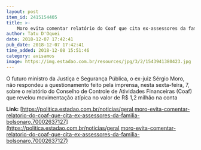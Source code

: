 ```yaml
---
layout: post
item_id: 2415154405
title: >-
    Moro evita comentar relatório do Coaf que cita ex-assessores da família Bolsonaro
author: Tatu D'Oquei
date: 2018-12-07 17:42:41
pub_date: 2018-12-07 17:42:41
time_added: 2018-12-08 15:51:46
category: avisamos
image: https://img.estadao.com.br/resources/jpg/3/2/1543941380423.jpg
---
```


O futuro ministro da Justiça e Segurança Pública, o ex-juiz Sérgio Moro, não respondeu a questionamento feito pela imprensa, nesta sexta-feira, 7, sobre o relatório do Conselho de Controle de Atividades Financeiras (Coaf) que revelou movimentação atípica no valor de R$ 1,2 milhão na conta

**Link:** [https://politica.estadao.com.br/noticias/geral,moro-evita-comentar-relatorio-do-coaf-que-cita-ex-assessores-da-familia-bolsonaro,70002637127](https://politica.estadao.com.br/noticias/geral,moro-evita-comentar-relatorio-do-coaf-que-cita-ex-assessores-da-familia-bolsonaro,70002637127)

